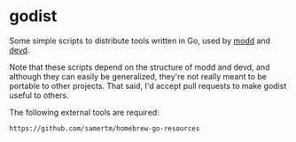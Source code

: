 
# godist

Some simple scripts to distribute tools written in Go, used by
[modd](https://github.com/cortesi/modd) and
[devd](https://github.com/cortesi/devd).

Note that these scripts depend on the structure of modd and devd, and although
they can easily be generalized, they're not really meant to be portable to
other projects. That said, I'd accept pull requests to make godist useful to
others.

The following external tools are required:

    https://github.com/samertm/homebrew-go-resources
